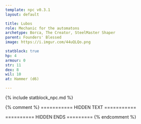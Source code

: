 ```yaml
---
template: npc v0.3.1
layout: default

title: Lubos
role: Mechanic for the automatons
archetype: Borca, The Creator, SteelMaster Shaper
parent: Founders' Blessed
image: https://i.imgur.com/44uQLQo.png

statblock: true
hp: 4
armour: 0
str: 11
dex: 8
wil: 10
at: Hammer (d6)

---
```


{% include statblock_npc.md %}

{% comment %} =========== HIDDEN TEXT ===========

========== HIDDEN ENDS ========= {% endcomment %}

